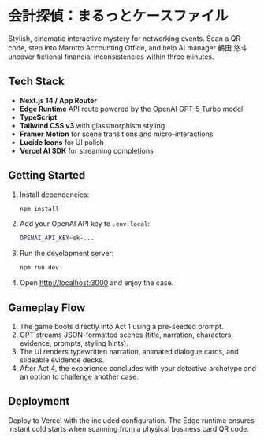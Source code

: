 # 会計探偵：まるっとケースファイル

Stylish, cinematic interactive mystery for networking events. Scan a QR code, step into Marutto Accounting Office, and help AI manager 鶴田 悠斗 uncover fictional financial inconsistencies within three minutes.

## Tech Stack

- **Next.js 14 / App Router**
- **Edge Runtime** API route powered by the OpenAI GPT-5 Turbo model
- **TypeScript**
- **Tailwind CSS v3** with glassmorphism styling
- **Framer Motion** for scene transitions and micro-interactions
- **Lucide Icons** for UI polish
- **Vercel AI SDK** for streaming completions

## Getting Started

1. Install dependencies:

   ```bash
   npm install
   ```

2. Add your OpenAI API key to `.env.local`:

   ```bash
   OPENAI_API_KEY=sk-...
   ```

3. Run the development server:

   ```bash
   npm run dev
   ```

4. Open [http://localhost:3000](http://localhost:3000) and enjoy the case.

## Gameplay Flow

1. The game boots directly into Act 1 using a pre-seeded prompt.
2. GPT streams JSON-formatted scenes (title, narration, characters, evidence, prompts, styling hints).
3. The UI renders typewritten narration, animated dialogue cards, and slideable evidence decks.
4. After Act 4, the experience concludes with your detective archetype and an option to challenge another case.

## Deployment

Deploy to Vercel with the included configuration. The Edge runtime ensures instant cold starts when scanning from a physical business card QR code.
